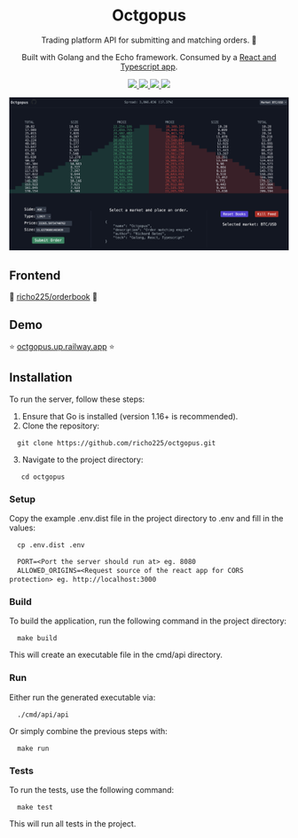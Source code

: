 <h1 align="center">
  Octgopus
</h1>
<p align="center">
  Trading platform API for submitting and matching orders. 🐙
</p>
<p align="center">
  Built with Golang and the Echo framework. Consumed by a <a href="https://github.com/richo225/orderbook" target="_blank">React and Typescript app</a>.
</p>

<p align="center">
  <a href="https://octgopus.up.railway.app" target="_blank">
    <img src="https://img.shields.io/website?label=backend&&up_message=live&down_message=down&url=https%3A%2F%2Foctgopus.up.railway.app%2F" />
  </a>
  <a href="https://octgopus.up.railway.app" target="_blank">
    <img src="https://img.shields.io/website?label=frontend&&up_message=live&down_message=down&url=https%3A%2F%2Foctgopus.up.railway.app%2F" />
  </a>
  <a href="https://github.com/richo225/octgopus/actions/workflows/ci.yml" target="_blank">
    <img src="https://github.com/richo225/octgopus/actions/workflows/ci.yml/badge.svg" />
  </a>
  <a href="https://github.com/richo225/octgopus/blob/master/LICENSE.txt" target="_blank">
    <img src="https://img.shields.io/badge/license-MIT-blue.svg" />
  </a>
</p>

![screenshot](https://github.com/richo225/orderbook/blob/main/assets/main-view.png?raw=true)

## Frontend

:art: [richo225/orderbook](https://github.com/richo225/orderbook/) :art:

## Demo

:star: [octgopus.up.railway.app](https://octgopus.up.railway.app/) :star:

## Installation

To run the server, follow these steps:

1. Ensure that Go is installed (version 1.16+ is recommended).
2. Clone the repository:
```shell
  git clone https://github.com/richo225/octgopus.git
```
3. Navigate to the project directory:
```shell
   cd octgopus
```

### Setup

Copy the example .env.dist file in the project directory to .env and fill in the values:

```shell
  cp .env.dist .env
```

```shell
  PORT=<Port the server should run at> eg. 8080
  ALLOWED_ORIGINS=<Request source of the react app for CORS protection> eg. http://localhost:3000
```

### Build
To build the application, run the following command in the project directory:

```
  make build
```
This will create an executable file in the cmd/api directory.

### Run
Either run the generated executable via:

```shell
  ./cmd/api/api
```

Or simply combine the previous steps with:

```
  make run
```

### Tests
To run the tests, use the following command:

```shell
  make test
```

This will run all tests in the project.